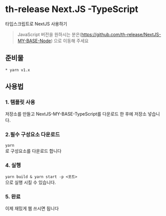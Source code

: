# th-release Next.JS -TypeScript
타입스크립트로 NextJS 사용하기

> JavaScript 버전을 원하시는 분은(https://github.com/th-release/NextJS-MY-BASE-Node) 으로 이동해 주세요

## 준비물
```* node v12.x 또는 그 이상
* yarn v1.x
```

## 사용법
### 1. 템플릿 사용

저장소를 만들고 NextJS-MY-BASE-TypeScript를 다운로드 한 후에 저장소 넣습니다.

### 2.필수 구성요소 다운로드
```yarn```\
로 구성요소를 다운로드 합니다

### 4. 실행
```yarn build & yarn start -p <포트>```\
으로 실행 시킬 수 있습니다.

### 5. 완료

이제 재밌게 웹 쓰시면 됩니다

